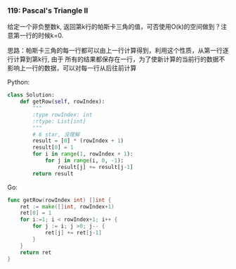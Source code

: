 ### 119: Pascal's Triangle II

给定一个非负整数k, 返回第k行的帕斯卡三角的值，可否使用O(k)的空间做到？注意第一行的时候k=0.

思路：帕斯卡三角的每一行都可以由上一行计算得到，利用这个性质，从第一行逐行计算到第k行, 由于
所有的结果都保存在一行，为了使新计算的当前行的数据不影响上一行的数据，可以对每一行从后往前计算


Python:

```python
class Solution:
    def getRow(self, rowIndex):
        """
        :type rowIndex: int
        :rtype: List[int]
        """
        # 6 star, 没理解
        result = [0] * (rowIndex + 1)
        result[0] = 1
        for i in range(1, rowIndex + 1):
            for j in range(i, 0, -1):
                result[j] += result[j-1]
        return result

```

Go:
```Go
func getRow(rowIndex int) []int {
    ret := make([]int, rowIndex+1)
    ret[0] = 1
    for i:=1; i < rowIndex+1; i++ {
        for j := i; j >0; j-- {
            ret[j] += ret[j-1]    
        }
    }
    return ret
}
```